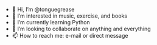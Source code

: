 - 👋 Hi, I’m @tonguegrease
- 👀 I’m interested in music, exercise, and books
- 🌱 I’m currently learning Python
- 💞️ I’m looking to collaborate on anything and everything
- 📫 How to reach me: e-mail or direct message

<!---
tonguegrease/tonguegrease is a ✨ special ✨ repository because its `README.md` (this file) appears on your GitHub profile.
You can click the Preview link to take a look at your changes.
--->
